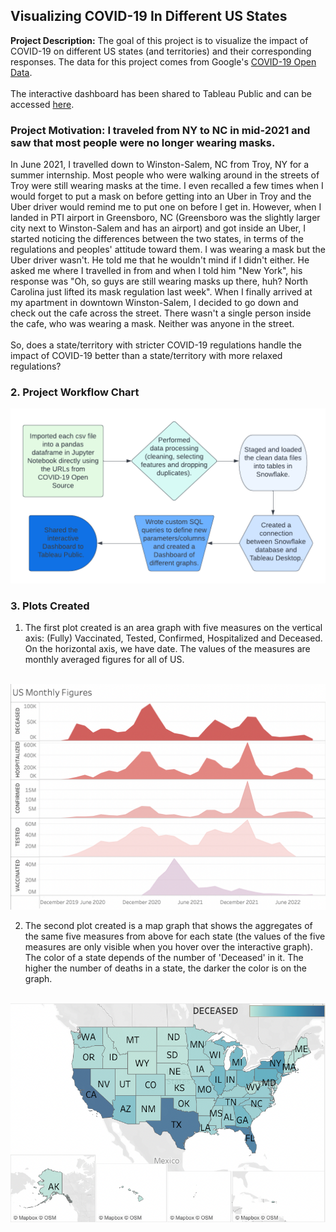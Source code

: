 ## Visualizing COVID-19 In Different US States

**Project Description:** The goal of this project is to visualize the impact of COVID-19 on different US states (and territories) and their corresponding responses. The data for this project comes from Google's <a href="https://health.google.com/covid-19/open-data/raw-data">COVID-19 Open Data</a>. 
<br><br>
The interactive dashboard has been shared to Tableau Public and can be accessed <a href="https://public.tableau.com/app/profile/nay.zaw.aung.win/viz/Covid-19InDifferentUSStates/COVIDDASHBOARD?publish=yes">here</a>.

### Project Motivation: I traveled from NY to NC in mid-2021 and saw that most people were no longer wearing masks.
In June 2021, I travelled down to Winston-Salem, NC from Troy, NY for a summer internship. Most people who were walking around in the streets of Troy were still wearing masks at the time. I even recalled a few times when I would forget to put a mask on before getting into an Uber in Troy and the Uber driver would remind me to put one on before I get in. However, when I landed in PTI airport in Greensboro, NC (Greensboro was the slightly larger city next to Winston-Salem and has an airport) and got inside an Uber, I started noticing the differences between the two states, in terms of the regulations and peoples' attitude toward them. I was wearing a mask but the Uber driver wasn't. He told me that he wouldn't mind if I didn't either. He asked me where I travelled in from and when I told him "New York", his response was "Oh, so guys are still wearing masks up there, huh? North Carolina just lifted its mask regulation last week". When I finally arrived at my apartment in downtown Winston-Salem, I decided to go down and check out the cafe across the street. There wasn't a single person inside the cafe, who was wearing a mask. Neither was anyone in the street.
<br><br>
So, does a state/territory with stricter COVID-19 regulations handle the impact of COVID-19 better than a state/territory with more relaxed regulations?

### 2. Project Workflow Chart
<img src="images/COVID_USstates_VizProj.png?raw=true"/>

### 3. Plots Created

1. The first plot created is an area graph with five measures on the vertical axis: (Fully) Vaccinated, Tested, Confirmed, Hospitalized and Deceased. On the horizontal axis, we have date. The values of the measures are monthly averaged figures for all of US. 
<br><br>
<img src="images/CovidProj_USOverallFigures.png?raw=true"/>

2. The second plot created is a map graph that shows the aggregates of the same five measures from above for each state (the values of the five measures are only visible when you hover over the interactive graph). The color of a state depends of the number of 'Deceased' in it. The higher the number of deaths in a state, the darker the color is on the graph.
<br><br>
<img src="images/CovidProj_StatesMapGraph.png?raw=true"/>
